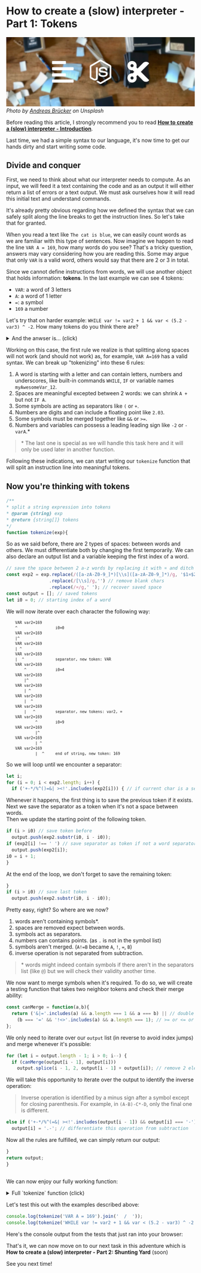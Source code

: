 # How to create a (slow) interpreter - Part 1: Tokens

![thumbnail](thumbnail.jpg)
*Photo by [Andreas Brücker](https://unsplash.com/@andreasbruecker) on Unsplash*

Before reading this article, I strongly recommend you to read __[How to create a (slow) interpreter - Introduction](/2019/07/09/how_to_create_a__slow__interpreter___introduction/)__.

Last time, we had a simple syntax to our language, it's now time to get our hands dirty and start writing some code.  

## Divide and conquer

First, we need to think about what our interpreter needs to compute.
As an input, we will feed it a text containing the code and as an output it will either return a list of errors or a text output.
We must ask ourselves how it will read this initial text and understand commands.

It's already pretty obvious regarding how we defined the syntax that we can safely split along the line breaks to get the instruction lines.
So let's take that for granted.

When you read a text like `The cat is blue`, we can easily count words as we are familiar with this type of sentences.
Now imagine we happen to read the line `VAR A = 169`, how many words do you see?
That's a tricky question, answers may vary considering how you are reading this.
Some may argue that only `VAR` is a valid word, others would say that there are 2 or 3 in total.

Since we cannot define instructions from words, we will use another object that holds information: **tokens**. In the last example we can see 4 tokens:

* `VAR`: a word of 3 letters
* `A`: a word of 1 letter
* `=`: a symbol
* `169` a number

Let's try that on harder example: `WHILE var != var2 + 1 && var < (5.2 - var3) ^ -2`. How many tokens do you think there are?

<details><summary>And the anwser is... (click)</summary><p>

If you guessed 17, you were right, the full decomposition is:

`WHILE`, `var`, `!=`, `var2`, `+`, `1`, `&&`, `var`, `<`, `(`, `5.2`, `-`, `var3`, `)`, `^`, `-`, `2`

</p></details>

Working on this case, the first rule we realize is that splitting along spaces will not work (and should not work) as, for example, `VAR A=169` has a valid syntax.
We can break up "tokenizing" into these 6 rules:

1. A word is starting with a letter and can contain letters, numbers and underscores, like built-in commands `WHILE`, `IF` or variable names `myAwesomeVar_12`.
1. Spaces are meaningful excepted between 2 words: we can shrink `A +` but not `IF A`.
1. Some symbols are acting as separators like `(` or `+`.
1. Numbers are digits and can include a floating point like `2.03`.
1. Some symbols must be merged together like `&&` or `>=`.
1. Numbers and variables can possess a leading leading sign like `-2` or `-varA`.*

> \* The last one is special as we will handle this task here and it will only be used later in another function.

Following these indications, we can start writing our `tokenize` function that will split an instruction line into meaningful tokens.

## Now you're thinking with tokens

```javascript
/**
* split a string expression into tokens
* @param {string} exp
* @return {string[]} tokens
*/
function tokenize(exp){
```

So as we said before, there are 2 types of spaces: between words and others.
We must differentiate both by changing the first temporarily.
We can also declare an output list and a variable keeping the first index of a word.

```javascript
// save the space between 2 a-z words by replacing it with ¤ and ditch other spaces
const exp2 = exp.replace(/([a-zA-Z0-9_]*)[\\s]([a-zA-Z0-9_]*)/g, '$1¤$2')
                .replace(/[\\s]/g,'') // remove blank chars
                .replace(/¤/g,' '); // recover saved space
const output = []; // saved tokens
let i0 = 0; // starting index of a word
```

We will now iterate over each character the following way:

<small>

```
    VAR var2=169
    ^                 i0=0
    VAR var2=169
    |^
    VAR var2=169
    | ^
    VAR var2=169
    |  ^              separator, new token: VAR
    VAR var2=169
        ^             i0=4
    VAR var2=169
        |^
    VAR var2=169
        | ^
    VAR var2=169
        |  ^
    VAR var2=169
        |   ^         separator, new tokens: var2, =  
    VAR var2=169
             ^        i0=9
    VAR var2=169
             |^
    VAR var2=169
             | ^
    VAR var2=169
             |  ^     end of string, new token: 169
```

</small>

So we will loop until we encounter a separator:

```javascript
let i;
for (i = 0; i < exp2.length; i++) {
  if ('+-*/%^()=&| ><!'.includes(exp2[i])) { // if current char is a separator
```

Whenever it happens, the first thing is to save the previous token if it exists.  
Next we save the separator as a token when it's not a space between words.  
Then we update the starting point of the following token.

```javascript
if (i > i0) // save token before
  output.push(exp2.substr(i0, i - i0));
if (exp2[i] !== ' ') // save separator as token if not a word separator
  output.push(exp2[i]);
i0 = i + 1;
}
```

At the end of the loop, we don't forget to save the remaining token:
```javascript
}
if (i > i0) // save last token
  output.push(exp2.substr(i0, i - i0));
```

Pretty easy, right? So where are we now?

1. <i class="fas fa-check green"></i> words aren't containing symbols*.  
1. <i class="fas fa-check green"></i> spaces are removed expect between words.  
1. <i class="fas fa-check green"></i> symbols act as separators.  
1. <i class="fas fa-check green"></i> numbers can contains points. (as `.` is not in the symbol list)  
1. <i class="fas fa-times red"></i> symbols aren't merged. (`A!=B` became `A`, `!`, `=`, `B`)  
1. <i class="fas fa-times red"></i> inverse operation is not separated from subtraction.

> \* words might indeed contain symbols if there aren't in the separators list (like `@`) but we will check their validity another time.

We now want to merge symbols when it's required. To do so, we will create a testing function that takes two neighbor tokens and check their merge ability:

```javascript
const canMerge = function(a,b){
  return ('&|='.includes(a) && a.length === 1 && a === b) || // double separator
    (b === '=' && '!<>'.includes(a) && a.length === 1); // >= or <= or !=
};
```

We only need to iterate over our `output` list (in reverse to avoid index jumps) and merge whenever it's possible:

```javascript
for (let i = output.length - 1; i > 0; i--) {
  if (canMerge(output[i - 1], output[i]))
    output.splice(i - 1, 2, output[i - 1] + output[i]); // remove 2 elements and add merged
```

We will take this opportunity to iterate over the output to identify the inverse operation:

> Inverse operation is identified by a minus sign after a symbol except for closing parenthesis.
For example, in `(A-B)-C*-D`, only the final one is different.

```javascript
else if ('+-*/%^(=&| ><!'.includes(output[i - 1]) && output[i] === '-') 
  output[i] = '.-'; // differentiate this operation from subtraction
```

Now all the rules are fulfilled, we can simply return our output:

```javascript
}
return output;
}
```

## 

We can now enjoy our fully working function:

<details><summary>Full `tokenize` function (click)</summary><p>

```javascript

/**
* split a string expression into tokens
* @param {string} exp
* @return {string[]} tokens
*/
function tokenize(exp){
  // save the space between 2 a-z words by replacing it with ¤ and ditch other spaces
  const exp2 = exp.replace(/([a-zA-Z0-9_]*)[\\s]([a-zA-Z0-9_]*)/g, '$1¤$2')
                  .replace(/[\\s]/g,'') // remove blank chars
                  .replace(/¤/g,' '); // recover saved space
  const output = []; // saved tokens
  let i;
  let i0 = 0; // starting index of a word
  for (i = 0; i < exp2.length; i++) {
    if ('+-*/%^()=&| ><!'.includes(exp2[i])) { // if current char is a separator
      if (i > i0) // save token before
        output.push(exp2.substr(i0, i - i0));
      if (exp2[i] !== ' ') // save separator as token if not a word separator
        output.push(exp2[i]);
      i0 = i + 1;
    }
  }
  if (i > i0) // save last token
    output.push(exp2.substr(i0, i - i0));
  
  const canMerge = function(a,b){
    return ('&|='.includes(a) && a.length === 1 && a === b) || // double separator
      (b === '=' && '!<>'.includes(a) && a.length === 1); // >= or <= or !=
  };
  
  for (let i = output.length - 1; i > 0; i--) {
    if (canMerge(output[i - 1], output[i]))
      output.splice(i - 1, 2, output[i - 1] + output[i]); // remove 2 elements and add merged
    else if ('+-*/%^(=&| ><!'.includes(output[i - 1]) && output[i] === '-')
      output[i] = '.-'; // differentiate this operation from subtraction
  }
  return output;
}

```

</p></details>

Let's test this out with the examples described above:
```javascript
console.log(tokenize('VAR A = 169').join('  /  '));
console.log(tokenize('WHILE var != var2 + 1 && var < (5.2 - var3) ^ -2').join('  /  '));
```

Here's the console output from the tests that just ran into your browser:
> <span id="output"></span>

<script>
function log(...args){
  console.log(...args);
  document.getElementById('output').innerHTML += args.map(x => x.toString()).join(' ').replace(/ /gm,'&nbsp;')+'<br>';
}

function tokenize(exp){
  // save the space between 2 a-z words by replacing it with ¤ and ditch other spaces
  const exp2 = exp.replace(/([a-zA-Z0-9_]*)[\\s]([a-zA-Z0-9_]*)/g, '$1¤$2')
                  .replace(/[\\s]/g,'') // remove blank chars
                  .replace(/¤/g,' '); // recover saved space
  const output = []; // saved tokens
  let i0 = 0; // starting index of a word
  let i;
  for (i = 0; i < exp2.length; i++) {
    if ('+-*/%^()=&| ><!'.includes(exp2[i])) { // if current char is a separator
      if (i > i0) // save token before
        output.push(exp2.substr(i0, i - i0));
      if (exp2[i] !== ' ') // save separator as token if not a word separator
        output.push(exp2[i]);
      i0 = i + 1;
    }
  }
  if (i > i0) // save last token
    output.push(exp2.substr(i0, i - i0));
  
  const canMerge = function(a,b){
    return ('&|='.includes(a) && a.length === 1 && a === b) || // double separator
      (b === '=' && '!<>'.includes(a) && a.length === 1); // >= or <= or !=
  };

  for (let i = output.length - 1; i > 0; i--) {
    if (canMerge(output[i - 1], output[i]))
      output.splice(i - 1, 2, output[i - 1] + output[i]); // remove 2 elements and add merged
    else if ('+-*/%^=&|><(!'.includes(output[i - 1]) && output[i] === '-')
      output[i] = '.-'; // differentiate this operation from subtraction
  }
  return output;
}

log('Time:',new Date());
log(tokenize('VAR A = 169').join('  /  '));
log(tokenize('WHILE var != var2 + 1 && var < (5.2 - var3) ^ -2').join('  /  '));

</script>

That's it, we can now move on to our next task in this adventure which is __How to create a (slow) interpreter - Part 2: Shunting Yard__ (soon) 

See you next time!

